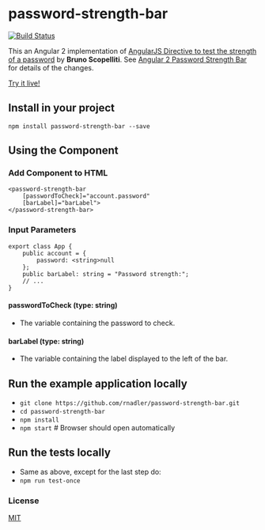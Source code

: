 # password-strength-bar

[![Build Status](https://travis-ci.org/rnadler/password-strength-bar.svg?branch=master)](https://travis-ci.org/rnadler/password-strength-bar)

This an Angular 2 implementation of [AngularJS Directive to test the strength of a password](https://blog.brunoscopelliti.com/angularjs-directive-to-test-the-strength-of-a-password/) by **Bruno Scopelliti**. See [Angular 2 Password Strength Bar](http://rdn-consulting.com/blog/2016/09/28/angular-2-password-strength-bar/) for details of the changes.

[Try it live!](https://plnkr.co/edit/z0x5gG?p=preview)

## Install in your project

`npm install password-strength-bar --save`

## Using the Component
### Add Component to HTML 
```
<password-strength-bar 
    [passwordToCheck]="account.password" 
    [barLabel]="barLabel">
</password-strength-bar>
```
### Input Parameters 

```
export class App {
    public account = {
        password: <string>null
    };
    public barLabel: string = "Password strength:";
    // ...
}
```
#### passwordToCheck (type: string)

- The variable containing the password to check.

#### barLabel (type: string)

- The variable containing the label displayed to the left of the bar. 

## Run the example application locally
- `git clone https://github.com/rnadler/password-strength-bar.git`
- `cd password-strength-bar`
- `npm install`
- `npm start` # Browser should open automatically

## Run the tests locally
- Same as above, except for the last step do:
- `npm run test-once`
### License

[MIT](https://tldrlegal.com/license/mit-license)
